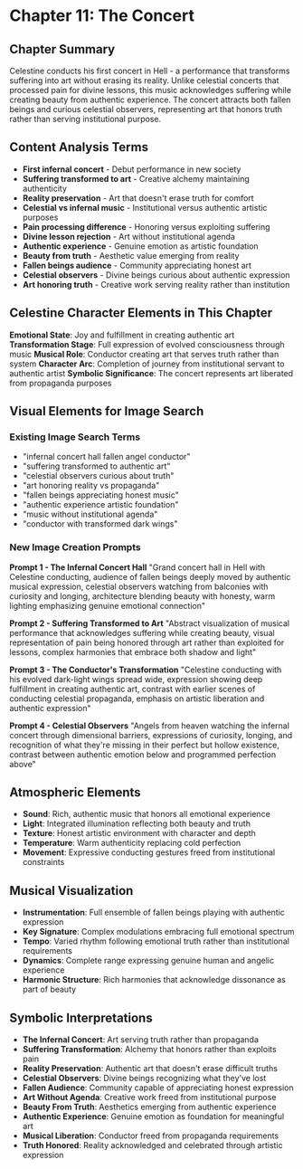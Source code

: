 # Chapter 11: The Concert

## Chapter Summary
Celestine conducts his first concert in Hell - a performance that transforms suffering into art without erasing its reality. Unlike celestial concerts that processed pain for divine lessons, this music acknowledges suffering while creating beauty from authentic experience. The concert attracts both fallen beings and curious celestial observers, representing art that honors truth rather than serving institutional purpose.

## Content Analysis Terms
- **First infernal concert** - Debut performance in new society
- **Suffering transformed to art** - Creative alchemy maintaining authenticity
- **Reality preservation** - Art that doesn't erase truth for comfort
- **Celestial vs infernal music** - Institutional versus authentic artistic purposes
- **Pain processing difference** - Honoring versus exploiting suffering
- **Divine lesson rejection** - Art without institutional agenda
- **Authentic experience** - Genuine emotion as artistic foundation
- **Beauty from truth** - Aesthetic value emerging from reality
- **Fallen beings audience** - Community appreciating honest art
- **Celestial observers** - Divine beings curious about authentic expression
- **Art honoring truth** - Creative work serving reality rather than institution

## Celestine Character Elements in This Chapter
**Emotional State**: Joy and fulfillment in creating authentic art
**Transformation Stage**: Full expression of evolved consciousness through music
**Musical Role**: Conductor creating art that serves truth rather than system
**Character Arc**: Completion of journey from institutional servant to authentic artist
**Symbolic Significance**: The concert represents art liberated from propaganda purposes

## Visual Elements for Image Search

### Existing Image Search Terms
- "infernal concert hall fallen angel conductor"
- "suffering transformed to authentic art"
- "celestial observers curious about truth"
- "art honoring reality vs propaganda"
- "fallen beings appreciating honest music"
- "authentic experience artistic foundation"
- "music without institutional agenda"
- "conductor with transformed dark wings"

### New Image Creation Prompts

**Prompt 1 - The Infernal Concert Hall**
"Grand concert hall in Hell with Celestine conducting, audience of fallen beings deeply moved by authentic musical expression, celestial observers watching from balconies with curiosity and longing, architecture blending beauty with honesty, warm lighting emphasizing genuine emotional connection"

**Prompt 2 - Suffering Transformed to Art**
"Abstract visualization of musical performance that acknowledges suffering while creating beauty, visual representation of pain being honored through art rather than exploited for lessons, complex harmonies that embrace both shadow and light"

**Prompt 3 - The Conductor's Transformation**
"Celestine conducting with his evolved dark-light wings spread wide, expression showing deep fulfillment in creating authentic art, contrast with earlier scenes of conducting celestial propaganda, emphasis on artistic liberation and authentic expression"

**Prompt 4 - Celestial Observers**
"Angels from heaven watching the infernal concert through dimensional barriers, expressions of curiosity, longing, and recognition of what they're missing in their perfect but hollow existence, contrast between authentic emotion below and programmed perfection above"

## Atmospheric Elements
- **Sound**: Rich, authentic music that honors all emotional experience
- **Light**: Integrated illumination reflecting both beauty and truth
- **Texture**: Honest artistic environment with character and depth
- **Temperature**: Warm authenticity replacing cold perfection
- **Movement**: Expressive conducting gestures freed from institutional constraints

## Musical Visualization
- **Instrumentation**: Full ensemble of fallen beings playing with authentic expression
- **Key Signature**: Complex modulations embracing full emotional spectrum
- **Tempo**: Varied rhythm following emotional truth rather than institutional requirements
- **Dynamics**: Complete range expressing genuine human and angelic experience
- **Harmonic Structure**: Rich harmonies that acknowledge dissonance as part of beauty

## Symbolic Interpretations
- **The Infernal Concert**: Art serving truth rather than propaganda
- **Suffering Transformation**: Alchemy that honors rather than exploits pain
- **Reality Preservation**: Authentic art that doesn't erase difficult truths
- **Celestial Observers**: Divine beings recognizing what they've lost
- **Fallen Audience**: Community capable of appreciating honest expression
- **Art Without Agenda**: Creative work freed from institutional purpose
- **Beauty From Truth**: Aesthetics emerging from authentic experience
- **Authentic Experience**: Genuine emotion as foundation for meaningful art
- **Musical Liberation**: Conductor freed from propaganda requirements
- **Truth Honored**: Reality acknowledged and celebrated through artistic expression
